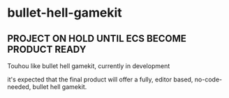 # bullet-hell-gamekit
## PROJECT ON HOLD UNTIL ECS BECOME PRODUCT READY
Touhou like bullet hell gamekit, currently in development

it's expected that the final product will offer a fully, editor based, no-code-needed, bullet hell gamekit.
